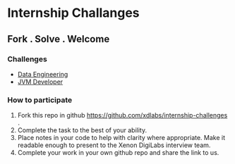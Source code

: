 # Internship Challanges
Fork . Solve . Welcome
-----------------------

### Challenges

* [Data Engineering](data-engg/)
* [JVM Developer](jvm-devel/)


### How to participate
1. Fork this repo in github https://github.com/xdlabs/internship-challenges .
2. Complete the task to the best of your ability.
3. Place notes in your code to help with clarity where appropriate. Make it readable enough to present to the Xenon DigiLabs interview team.
4.  Complete your work in your own github repo and share the link to us.

